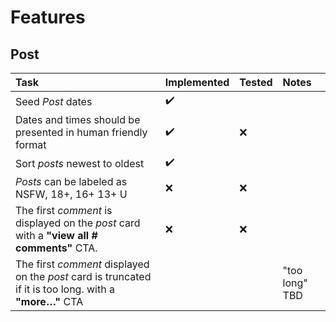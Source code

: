 # Features

## Post
| Task|Implemented|Tested|Notes|
|:--|:--|:--|:--|  
| Seed *Post* dates| :heavy_check_mark:|||  
| Dates and times should be presented in human friendly format|:heavy_check_mark:|:x:||
| Sort *posts* newest to oldest|:heavy_check_mark:|||
| *Posts* can be labeled as NSFW, 18+, 16+ 13+ U|:x:|:x:||  
| The first *comment* is displayed on the *post* card with a **"view all # comments"** CTA.|:x:|:x:  ||  
| The first *comment* displayed on the *post* card is truncated if it is too long. with a **"more…"** CTA |                   ||"too long" TBD|
<!--stackedit_data:
eyJoaXN0b3J5IjpbODY1Mzk4NzQ5XX0=
-->